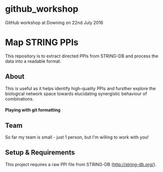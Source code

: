 # github_workshop
GitHub workshop at Downing on 22nd July 2016

# Map STRING PPIs

This repository is to extract directed PPIs from STRING-DB and process the data into a readable format.

## About

This is useful as it helps identify high-quality PPIs and fursther explore the biological network space towards elucidating synergistic behaviour of combinations.

#### Playing with git formatting

## Team
So far my team is small - just 1 person, but I'm willing to work with you!

## Setup & Requirements
This project requires a raw PPI file from STRING-DB (http://string-db.org/).
